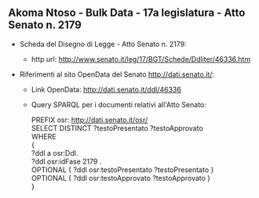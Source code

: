 ## Akoma Ntoso - Bulk Data - 17a legislatura - Atto Senato n. 2179 ##

* Scheda del Disegno di Legge - Atto Senato n. 2179:
	* http url: http://www.senato.it/leg/17/BGT/Schede/Ddliter/46336.htm

* Riferimenti al sito OpenData del Senato http://dati.senato.it/:
	* Link OpenData: http://dati.senato.it/ddl/46336
	* Query SPARQL per i documenti relativi all'Atto Senato:

        PREFIX osr: <http://dati.senato.it/osr/>  
		SELECT DISTINCT ?testoPresentato ?testoApprovato  
		WHERE  
		{  
		    ?ddl a osr:Ddl.  
		    ?ddl osr:idFase 2179 .  
		    OPTIONAL { ?ddl osr:testoPresentato ?testoPresentato }  
		    OPTIONAL { ?ddl osr:testoApprovato ?testoApprovato }  
		}
		